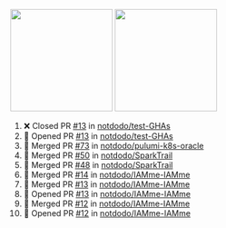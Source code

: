 <a href="https://github.com/notdodo"><img src="https://github-readme-stats.vercel.app/api?username=notdodo&count_private=true&theme=dark" height="180" /></a> <a href="https://github.com/notdodo"><img src="https://github-readme-stats.vercel.app/api/top-langs/?username=notdodo&langs_count=8&theme=dark&hide=tex,java,html,css&layout=compact" height="180" /></a>

<!--START_SECTION:activity-->
1. ❌ Closed PR [#13](https://github.com/notdodo/test-GHAs/pull/13) in [notdodo/test-GHAs](https://github.com/notdodo/test-GHAs)
2. 💪 Opened PR [#13](https://github.com/notdodo/test-GHAs/pull/13) in [notdodo/test-GHAs](https://github.com/notdodo/test-GHAs)
3. 🎉 Merged PR [#73](https://github.com/notdodo/pulumi-k8s-oracle/pull/73) in [notdodo/pulumi-k8s-oracle](https://github.com/notdodo/pulumi-k8s-oracle)
4. 🎉 Merged PR [#50](https://github.com/notdodo/SparkTrail/pull/50) in [notdodo/SparkTrail](https://github.com/notdodo/SparkTrail)
5. 🎉 Merged PR [#48](https://github.com/notdodo/SparkTrail/pull/48) in [notdodo/SparkTrail](https://github.com/notdodo/SparkTrail)
6. 🎉 Merged PR [#14](https://github.com/notdodo/IAMme-IAMme/pull/14) in [notdodo/IAMme-IAMme](https://github.com/notdodo/IAMme-IAMme)
7. 🎉 Merged PR [#13](https://github.com/notdodo/IAMme-IAMme/pull/13) in [notdodo/IAMme-IAMme](https://github.com/notdodo/IAMme-IAMme)
8. 💪 Opened PR [#13](https://github.com/notdodo/IAMme-IAMme/pull/13) in [notdodo/IAMme-IAMme](https://github.com/notdodo/IAMme-IAMme)
9. 🎉 Merged PR [#12](https://github.com/notdodo/IAMme-IAMme/pull/12) in [notdodo/IAMme-IAMme](https://github.com/notdodo/IAMme-IAMme)
10. 💪 Opened PR [#12](https://github.com/notdodo/IAMme-IAMme/pull/12) in [notdodo/IAMme-IAMme](https://github.com/notdodo/IAMme-IAMme)
<!--END_SECTION:activity-->
